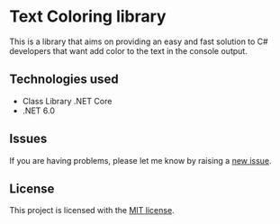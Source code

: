 # Text Coloring library
This is a library that aims on providing an easy and fast solution to C# developers that want add color to the text in the console output.

## Technologies used
- Class Library .NET Core 
- .NET 6.0

## Issues
If you are having problems, please let me know by raising a [new issue].

## License
This project is licensed with the [MIT license].

[new issue]: <https://github.com/elirailis/TextColoring.Library/issues/new>
[MIT license]: <https://github.com/elirailis/TextColoring.Library/blob/main/LICENSE>